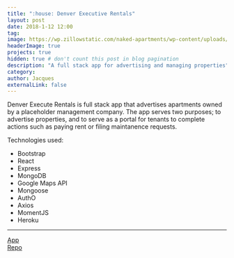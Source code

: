 ```yaml
---
title: ":house: Denver Executive Rentals"
layout: post
date: 2018-1-12 12:00
tag: 
image: https://wp.zillowstatic.com/naked-apartments/wp-content/uploads/sites/1/2011/07/avg_rent_NYC-188b38.jpg
headerImage: true
projects: true
hidden: true # don't count this post in blog pagination
description: "A full stack app for advertising and managing properties"
category: 
author: Jacques
externalLink: false
---
```


Denver Execute Rentals is full stack app that advertises apartments owned by a placeholder management company.  The app serves two purposes; to advertise properties, and to serve as a portal for tenants to complete actions such as paying rent or filing maintanence requests.

Technologies used:
- Bootstrap
- React
- Express
- MongoDB
- Google Maps API
- Mongoose
- AuthO
- Axios
- MomentJS
- Heroku

---

[App](https://quiet-badlands-88728.herokuapp.com/Home)<br>
[Repo](https://github.com/shaunsnowden/denverexecutiverentals)